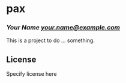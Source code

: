 # pax
### _Your Name <your.name@example.com>_

This is a project to do ... something.

## License

Specify license here

